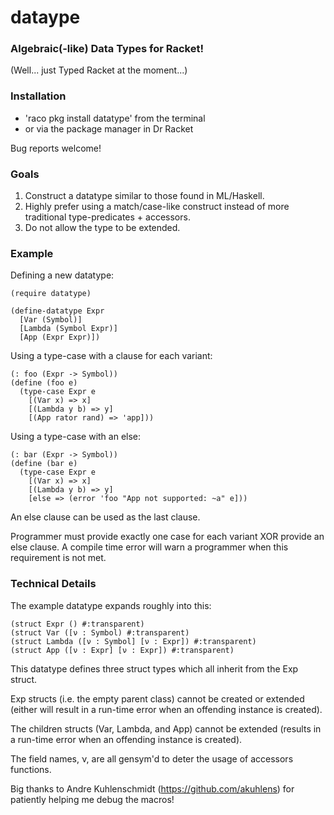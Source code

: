 # dataype
### Algebraic(-like) Data Types for Racket!

(Well... just Typed Racket at the moment...)

### Installation
+ 'raco pkg install datatype' from the terminal
+ or via the package manager in Dr Racket

Bug reports welcome!

### Goals

1. Construct a datatype similar to those found in ML/Haskell.
2. Highly prefer using a match/case-like construct instead of 
more traditional type-predicates + accessors.
3. Do not allow the type to be extended.

### Example

Defining a new datatype:
```racket
(require datatype)

(define-datatype Expr
  [Var (Symbol)]
  [Lambda (Symbol Expr)]
  [App (Expr Expr)])
```

Using a type-case with a clause for each variant:
```racket
(: foo (Expr -> Symbol))
(define (foo e)
  (type-case Expr e
    [(Var x) => x]
    [(Lambda y b) => y]
    [(App rator rand) => 'app]))
```

Using a type-case with an else:

```racket
(: bar (Expr -> Symbol))
(define (bar e)
  (type-case Expr e
    [(Var x) => x]
    [(Lambda y b) => y]
    [else => (error 'foo "App not supported: ~a" e]))
```

An else clause can be used as the last clause.

Programmer must provide exactly one case for each variant XOR provide an else clause. A compile time error will warn a programmer when this requirement is not met.

### Technical Details

The example datatype expands roughly into this:

```racket
(struct Expr () #:transparent)
(struct Var ([ν : Symbol) #:transparent)
(struct Lambda ([ν : Symbol] [ν : Expr]) #:transparent)
(struct App ([ν : Expr] [ν : Expr]) #:transparent)
```

This datatype defines three struct types which all inherit from the Exp struct.

Exp structs (i.e. the empty parent class) cannot be created or extended (either will result in a run-time error when an offending instance is created).

The children structs (Var, Lambda, and App) cannot be extended (results in a run-time error when an offending instance is created).

The field names, ν, are all gensym'd to deter the usage of accessors functions.


Big thanks to Andre Kuhlenschmidt (https://github.com/akuhlens) for patiently helping me debug the macros!

